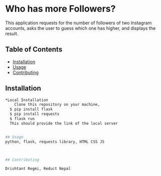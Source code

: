 # Who has more Followers?

This application requests for the number of followers of two Instagram accounts, asks the user to guess which one has higher, and displays the result. 

## Table of Contents

- [Installation](#installation)
- [Usage](#usage)
- [Contributing](#contributing)

## Installation

```sh
*Local Installation
	Clone this repository on your machine, 
  $ pip install flask
  $ pip install requests
  $ flask run
  This should provide the link of the local server


## Usage
python, flask, requests library, HTML CSS JS



## Contributing

Drishtant Regmi, Reduct Nepal
